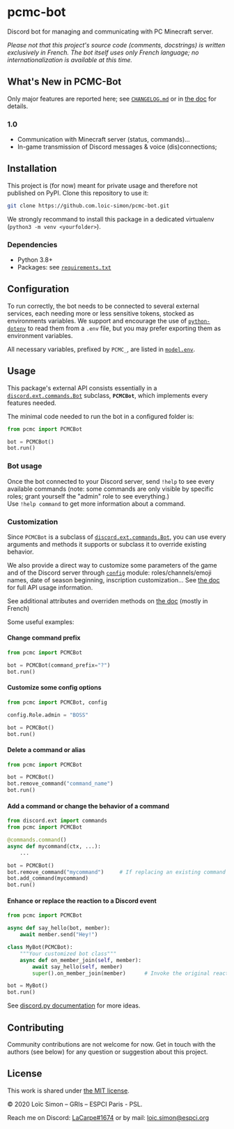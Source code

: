 # pcmc-bot

<!-- [![PyPI](https://img.shields.io/pypi/v/pcmc-bot)](https://pypi.org/project/pcmc-bot)
[![PyPI - Python Version](https://img.shields.io/pypi/pyversions/pcmc-bot)](https://pypi.org/project/pcmc-bot)
[![PyPI - Wheel](https://img.shields.io/pypi/wheel/pcmc-bot)](https://pypi.org/project/pcmc-bot)
[![Read the Docs](https://img.shields.io/readthedocs/pcmc-bot)](https://pcmc-bot.readthedocs.io) -->

Discord bot for managing and communicating with PC Minecraft server.

*Please not that this project's source code (comments, docstrings) is written
exclusively in French. The bot itself uses only French language; no
internationalization is available at this time.*


## What's New in PCMC-Bot

Only major features are reported here; see [`CHANGELOG.md`](CHANGELOG.md)
or in [the doc](https://pcmc-bot.readthedocs.io/fr/2.1.4/changelog.html) for
details.

### 1.0

* Communication with Minecraft server (status, commands)...
* In-game transmission of Discord messages & voice (dis)connections;


## Installation

<!-- Use the package manager [pip](https://pypi.org/project/pip) to install pcmc-bot:
```bash
pip install pcmc-bot
``` -->
This project is (for now) meant for private usage and therefore not published
on PyPI. Clone this repository to use it:
```bash
git clone https://github.com.loic-simon/pcmc-bot.git
```

We strongly recommand to install this package in a dedicated virtualenv
(`python3 -m venv <yourfolder>`).


### Dependencies

* Python 3.8+
* Packages: see [`requirements.txt`](requirements.txt)



## Configuration

To run correctly, the bot needs to be connected to several external services,
each needing more or less sensitive tokens, stocked as environments variables.
We support and encourage the use of
[`python-dotenv`](https://pypi.org/project/python-dotenv/) to read them from
a `.env` file, but you may prefer exporting them as environment variables.

All necessary variables, prefixed by `PCMC_`, are listed in
[`model.env`](model.env).


<!-- ### Configuration Assistant Tool

We provide a command-line assistant tool to help you set up every services and
generate the `.env` file (which you can later `source` and delete if you wish).

Run it simply with:
```bash
python -m pcmc
```

This tool also creates a `start_bot.py` file containing the minimal code
needed to run the bot (see *Usage* section below). -->


<!-- ### Manual configuration

You may prefer to manually write your environment variables, or just check
instructions regarding a specific one: they can be found in
[`CONFIGURE.md`](CONFIGURE.md).

**Warning**: the Configuration Assistant Tool checks every variable by
running specific tests, which is not the case for manual configuration,
so be sure of what you do! -->



## Usage

This package's external API consists essentially in a
[`discord.ext.commands.Bot`](https://discordpy.readthedocs.io/en/latest/ext/commands/api.html#bot)
subclass, **`PCMCBot`**, which implements every features needed.

The minimal code needed to run the bot in a configured folder  is:
```py
from pcmc import PCMCBot

bot = PCMCBot()
bot.run()
```

### Bot usage

Once the bot connected to your Discord server, send `!help` to see every
available commands (note: some commands are only visible by specific roles;
grant yourself the "admin" role to see everything.) \
Use `!help command` to get more information about a command.

<!-- For precisions relative to non-command features (such as "IA" reactions to
messages), look at the corresponding
[documentation](https://pcmc-bot.readthedocs.io/) section. -->


### Customization

Since `PCMCBot` is a subclass of
[`discord.ext.commands.Bot`](https://discordpy.readthedocs.io/en/latest/ext/commands/api.html#bot),
you can use every arguments and methods it supports or subclass it to override
existing behavior.

We also provide a direct way to customize some parameters of the game and
of the Discord server through [`config`](pcmc/config.py) module:
roles/channels/emoji names, date of season beginning, inscription
customization... See
[the doc](https://pcmc-bot.readthedocs.io/fr/2.1.4/config.html)
for full API usage information.

See additional attributes and overriden methods on
[the doc](https://pcmc-bot.readthedocs.io/) (mostly in French)

Some useful examples:

#### Change command prefix
```py
from pcmc import PCMCBot

bot = PCMCBot(command_prefix="?")
bot.run()
```

#### Customize some config options
```py
from pcmc import PCMCBot, config

config.Role.admin = "BOSS"

bot = PCMCBot()
bot.run()
```


#### Delete a command or alias
```py
from pcmc import PCMCBot

bot = PCMCBot()
bot.remove_command("command_name")
bot.run()
```

#### Add a command or change the behavior of a command
```py
from discord.ext import commands
from pcmc import PCMCBot

@commands.command()
async def mycommand(ctx, ...):
    ...

bot = PCMCBot()
bot.remove_command("mycommand")     # If replacing an existing command
bot.add_command(mycommand)
bot.run()
```

#### Enhance or replace the reaction to a Discord event
```py
from pcmc import PCMCBot

async def say_hello(bot, member):
    await member.send("Hey!")

class MyBot(PCMCBot):
    """Your customized bot class"""
    async def on_member_join(self, member):
        await say_hello(self, member)
        super().on_member_join(member)      # Invoke the original reaction

bot = MyBot()
bot.run()
```

See [discord.py documentation](https://discordpy.readthedocs.io) for more
ideas.



## Contributing

Community contributions are not welcome for now. Get in touch with the authors
(see below) for any question or suggestion about this project.



## License
This work is shared under [the MIT license](LICENSE).

© 2020 Loïc Simon – GRIs – ESPCI Paris - PSL.

Reach me on Discord:
[LaCarpe#1674](https://discordapp.com/users/264482202966818825) or by mail:
[loic.simon@espci.org](mailto:loic.simon@espci.org)
